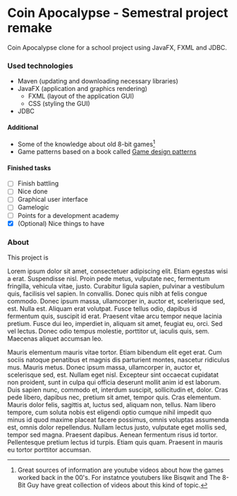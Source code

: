 # Coin Apocalypse - Semestral project remake
Coin Apocalypse clone for a school project using JavaFX, FXML and JDBC.

### Used technologies 
- Maven (updating and downloading necessary libraries)
- JavaFX (application and graphics rendering)
     - FXML (layout of the application GUI)
     - CSS (styling the GUI)
- JDBC

#### Additional
- Some of the knowledge about old 8-bit games[^1]
- Game patterns based on a book called [Game design patterns](https://gameprogrammingpatterns.com/contents.html)

#### Finished tasks
- [ ] Finish battling 
- [ ] Nice done
- [ ] Graphical user interface
- [ ] Gamelogic
- [ ] Points for a development academy
- [x] \(Optional) Nice things to have

### About
This project is 


 Lorem ipsum dolor sit amet, consectetuer adipiscing elit. Etiam egestas wisi a erat. Suspendisse nisl. Proin pede metus, vulputate nec, fermentum fringilla, vehicula vitae, justo. Curabitur ligula sapien, pulvinar a vestibulum quis, facilisis vel sapien. In convallis. Donec quis nibh at felis congue commodo. Donec ipsum massa, ullamcorper in, auctor et, scelerisque sed, est. Nulla est. Aliquam erat volutpat. Fusce tellus odio, dapibus id fermentum quis, suscipit id erat. Praesent vitae arcu tempor neque lacinia pretium. Fusce dui leo, imperdiet in, aliquam sit amet, feugiat eu, orci. Sed vel lectus. Donec odio tempus molestie, porttitor ut, iaculis quis, sem. Maecenas aliquet accumsan leo.

Mauris elementum mauris vitae tortor. Etiam bibendum elit eget erat. Cum sociis natoque penatibus et magnis dis parturient montes, nascetur ridiculus mus. Mauris metus. Donec ipsum massa, ullamcorper in, auctor et, scelerisque sed, est. Nullam eget nisl. Excepteur sint occaecat cupidatat non proident, sunt in culpa qui officia deserunt mollit anim id est laborum. Duis sapien nunc, commodo et, interdum suscipit, sollicitudin et, dolor. Cras pede libero, dapibus nec, pretium sit amet, tempor quis. Cras elementum. Mauris dolor felis, sagittis at, luctus sed, aliquam non, tellus. Nam libero tempore, cum soluta nobis est eligendi optio cumque nihil impedit quo minus id quod maxime placeat facere possimus, omnis voluptas assumenda est, omnis dolor repellendus. Nullam lectus justo, vulputate eget mollis sed, tempor sed magna. Praesent dapibus. Aenean fermentum risus id tortor. Pellentesque pretium lectus id turpis. Etiam quis quam. Praesent in mauris eu tortor porttitor accumsan. 

[^1]: Great sources of information are youtube videos about how the games worked back in the 00's. For instatnce youtubers like Bisqwit and The 8-Bit Guy have great collection of videos about this kind of topic.
